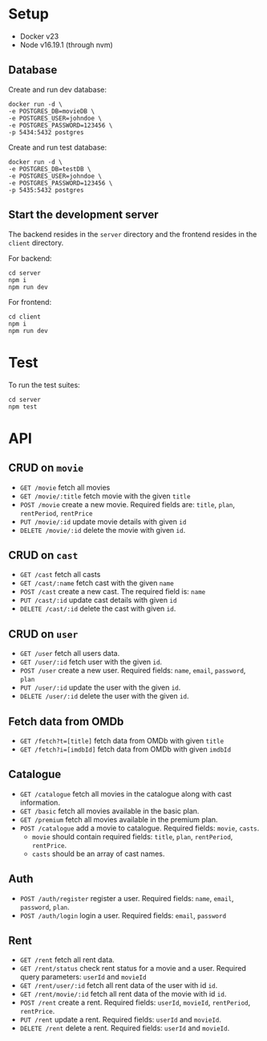 # Setup
- Docker v23
- Node v16.19.1 (through nvm)

## Database
Create and run dev database:

```
docker run -d \
-e POSTGRES_DB=movieDB \
-e POSTGRES_USER=johndoe \
-e POSTGRES_PASSWORD=123456 \
-p 5434:5432 postgres
```

Create and run test database:

```
docker run -d \
-e POSTGRES_DB=testDB \
-e POSTGRES_USER=johndoe \
-e POSTGRES_PASSWORD=123456 \
-p 5435:5432 postgres
```

## Start the development server

The backend resides in the `server` directory and the frontend resides in the `client` directory. 

For backend:

```
cd server
npm i
npm run dev
```

For frontend:

```
cd client
npm i
npm run dev
```

# Test

To run the test suites:

```
cd server
npm test
```

# API

## CRUD on `movie`
- `GET /movie`  fetch all movies
- `GET /movie/:title`  fetch movie with the given `title`
- `POST /movie`  create a new movie. Required fields are: `title`, `plan`, `rentPeriod`, `rentPrice`
- `PUT /movie/:id`  update movie details with given `id`
- `DELETE /movie/:id`  delete the movie with given `id`.

## CRUD on `cast`
- `GET /cast`  fetch all casts
- `GET /cast/:name`  fetch cast with the given `name`
- `POST /cast`  create a new cast. The required field is: `name`
- `PUT /cast/:id`  update cast details with given `id`
- `DELETE /cast/:id`  delete the cast with given `id`.

## CRUD on `user`
- `GET /user`  fetch all users data.
- `GET /user/:id`  fetch user with the given `id`.
- `POST /user`  create a new user. Required fields: `name`, `email`, `password`, `plan`
- `PUT /user/:id`  update the user with the given `id`.
- `DELETE /user/:id`  delete the user with the given `id`.

## Fetch data from OMDb
- `GET /fetch?t=[title]`  fetch data from OMDb with given `title`
- `GET /fetch?i=[imdbId]`  fetch data from OMDb with given `imdbId`

## Catalogue
- `GET /catalogue`  fetch all movies in the catalogue along with cast information.
- `GET /basic`  fetch all movies available in the basic plan.
- `GET /premium`  fetch all movies available in the premium plan.
- `POST /catalogue` add a movie to catalogue. Required fields: `movie`, `casts`. 
  - `movie` should contain required fields: `title`, `plan`, `rentPeriod`, `rentPrice`. 
  - `casts` should be an array of cast names.

## Auth
- `POST /auth/register` register a user. Required fields: `name`, `email`, `password`, `plan`.
- `POST /auth/login`  login a user. Required fields: `email`, `password`

## Rent
- `GET /rent`  fetch all rent data.
- `GET /rent/status`  check rent status for a movie and a user. Required query parameters: `userId` and `movieId`
- `GET /rent/user/:id`  fetch all rent data of the user with id `id`.
- `GET /rent/movie/:id`  fetch all rent data of the movie with id `id`.
- `POST /rent`  create a rent. Required fields: `userId`, `movieId`, `rentPeriod`, `rentPrice`.
- `PUT /rent` update a rent. Required fields: `userId` and `movieId`.
- `DELETE /rent` delete a rent. Required fields: `userId` and `movieId`.
